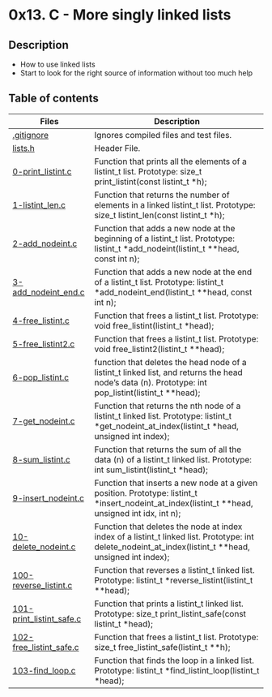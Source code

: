  # 0x13. C - More singly linked lists

## Description

- How to use linked lists
- Start to look for the right source of information without too much help

## Table of contents

Files | Description
----------- | -----------
[.gitignore](./.gitignore) | Ignores compiled files and test files.
[lists.h](./lists.h) | Header File.
[0-print_listint.c](./0-print_listint.c) | Function that prints all the elements of a listint_t list. Prototype: size_t print_listint(const listint_t *h);
[1-listint_len.c](./1-listint_len.c) | Function that returns the number of elements in a linked listint_t list. Prototype: size_t listint_len(const listint_t *h);
[2-add_nodeint.c](./2-add_nodeint.c) | Function that adds a new node at the beginning of a listint_t list. Prototype: listint_t *add_nodeint(listint_t **head, const int n);
[3-add_nodeint_end.c](./3-add_nodeint_end.c) | Function that adds a new node at the end of a listint_t list. Prototype: listint_t *add_nodeint_end(listint_t **head, const int n);
[4-free_listint.c](./4-free_listint.c) | Function that frees a listint_t list. Prototype: void free_listint(listint_t *head);
[5-free_listint2.c](./5-free_listint2.c) | Function that frees a listint_t list. Prototype: void free_listint2(listint_t **head);
[6-pop_listint.c](./6-pop_listint.c) | function that deletes the head node of a listint_t linked list, and returns the head node’s data (n). Prototype: int pop_listint(listint_t **head);
[7-get_nodeint.c](./7-get_nodeint.c) | Function that returns the nth node of a listint_t linked list. Prototype: listint_t *get_nodeint_at_index(listint_t *head, unsigned int index);
[8-sum_listint.c](./8-sum_listint.c) |  Function that returns the sum of all the data (n) of a listint_t linked list. Prototype: int sum_listint(listint_t *head);
[9-insert_nodeint.c](./9-insert_nodeint.c) | Function that inserts a new node at a given position. Prototype: listint_t *insert_nodeint_at_index(listint_t **head, unsigned int idx, int n);
[10-delete_nodeint.c](./10-delete_nodeint.c) | Function that deletes the node at index index of a listint_t linked list. Prototype: int delete_nodeint_at_index(listint_t **head, unsigned int index);
[100-reverse_listint.c](./100-reverse_listint.c) | Function that reverses a listint_t linked list. Prototype: listint_t *reverse_listint(listint_t **head);
[101-print_listint_safe.c](./101-print_listint_safe.c) | Function that prints a listint_t linked list. Prototype: size_t print_listint_safe(const listint_t *head);
[102-free_listint_safe.c](./102-free_listint_safe.c) | Function that frees a listint_t list. Prototype: size_t free_listint_safe(listint_t **h);
[103-find_loop.c](./103-find_loop.c) | Function that finds the loop in a linked list. Prototype: listint_t *find_listint_loop(listint_t *head);
